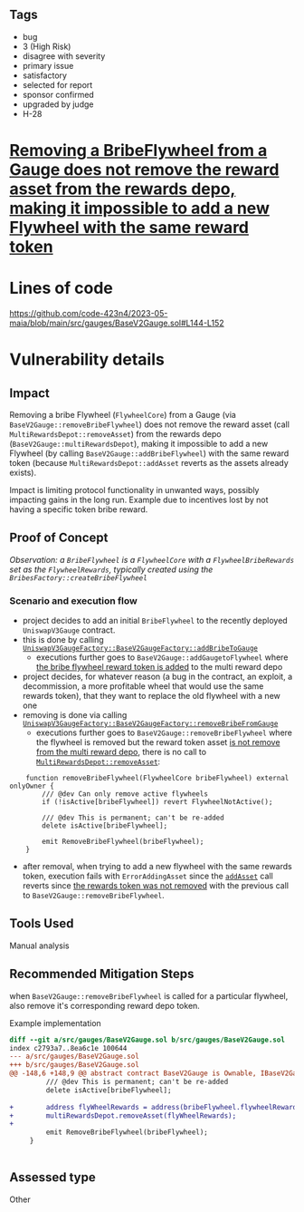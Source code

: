 ## Tags

- bug
- 3 (High Risk)
- disagree with severity
- primary issue
- satisfactory
- selected for report
- sponsor confirmed
- upgraded by judge
- H-28

# [Removing a BribeFlywheel from a Gauge does not remove the reward asset from the rewards depo, making it impossible to add a new Flywheel with the same reward token](https://github.com/code-423n4/2023-05-maia-findings/issues/214) 

# Lines of code

https://github.com/code-423n4/2023-05-maia/blob/main/src/gauges/BaseV2Gauge.sol#L144-L152


# Vulnerability details

## Impact

Removing a bribe Flywheel (`FlywheelCore`) from a Gauge (via `BaseV2Gauge::removeBribeFlywheel`) does not remove the reward asset (call `MultiRewardsDepot::removeAsset`) from the rewards depo (`BaseV2Gauge::multiRewardsDepot`), making it impossible to add a new Flywheel (by calling `BaseV2Gauge::addBribeFlywheel`) with the same reward token (because `MultiRewardsDepot::addAsset` reverts as the assets already exists).

Impact is limiting protocol functionality in unwanted ways, possibly impacting gains in the long run. Example due to incentives lost by not having a specific token bribe reward.

## Proof of Concept

_Observation: a `BribeFlywheel` is a `FlywheelCore` with a `FlywheelBribeRewards` set as the `FlywheelRewards`, typically created using the `BribesFactory::createBribeFlywheel`_

### Scenario and execution flow

- project decides to add an initial  `BribeFlywheel` to the recently deployed `UniswapV3Gauge` contract.
- this is done by calling [`UniswapV3GaugeFactory::BaseV2GaugeFactory::addBribeToGauge`](https://github.com/code-423n4/2023-05-maia/blob/main/src/gauges/factories/BaseV2GaugeFactory.sol#L144-L148)
    - executions further goes to `BaseV2Gauge::addGaugetoFlywheel` where [the bribe flywheel reward token is added](https://github.com/code-423n4/2023-05-maia/blob/main/src/gauges/BaseV2Gauge.sol#L135) to the multi reward depo
- project decides, for whatever reason (a bug in the contract, an exploit, a decommission, a more profitable wheel that would use the same rewards token), that they want to replace the old flywheel with a new one
- removing is done via calling [`UniswapV3GaugeFactory::BaseV2GaugeFactory::removeBribeFromGauge`](https://github.com/code-423n4/2023-05-maia/blob/main/src/gauges/factories/BaseV2GaugeFactory.sol#L151-L154)
    - executions further goes to `BaseV2Gauge::removeBribeFlywheel` where the flywheel is removed but the reward token asset [is not remove from the multi reward depo](https://github.com/code-423n4/2023-05-maia/blob/main/src/gauges/BaseV2Gauge.sol#L144-L152), there is no call to [`MultiRewardsDepot::removeAsset`](https://github.com/code-423n4/2023-05-maia/blob/main/src/rewards/depots/MultiRewardsDepot.sol#L57-L65):

```Solidity
    function removeBribeFlywheel(FlywheelCore bribeFlywheel) external onlyOwner {
        /// @dev Can only remove active flywheels
        if (!isActive[bribeFlywheel]) revert FlywheelNotActive();

        /// @dev This is permanent; can't be re-added
        delete isActive[bribeFlywheel];

        emit RemoveBribeFlywheel(bribeFlywheel);
    }
```
- after removal, when trying to add a new flywheel with the same rewards token, execution fails with `ErrorAddingAsset` since the [`addAsset`](https://github.com/code-423n4/2023-05-maia/blob/main/src/gauges/BaseV2Gauge.sol#L135) call reverts since [the rewards token was not removed](https://github.com/code-423n4/2023-05-maia/blob/main/src/rewards/depots/MultiRewardsDepot.sol#L48) with the previous call to `BaseV2Gauge::removeBribeFlywheel`.

## Tools Used

Manual analysis

## Recommended Mitigation Steps

when `BaseV2Gauge::removeBribeFlywheel` is called for a particular flywheel, also remove it's corresponding reward depo token.

Example implementation
```diff
diff --git a/src/gauges/BaseV2Gauge.sol b/src/gauges/BaseV2Gauge.sol
index c2793a7..8ea6c1e 100644
--- a/src/gauges/BaseV2Gauge.sol
+++ b/src/gauges/BaseV2Gauge.sol
@@ -148,6 +148,9 @@ abstract contract BaseV2Gauge is Ownable, IBaseV2Gauge {
         /// @dev This is permanent; can't be re-added
         delete isActive[bribeFlywheel];
 
+        address flyWheelRewards = address(bribeFlywheel.flywheelRewards());        
+        multiRewardsDepot.removeAsset(flyWheelRewards);
+
         emit RemoveBribeFlywheel(bribeFlywheel);
     }
 

```


## Assessed type

Other